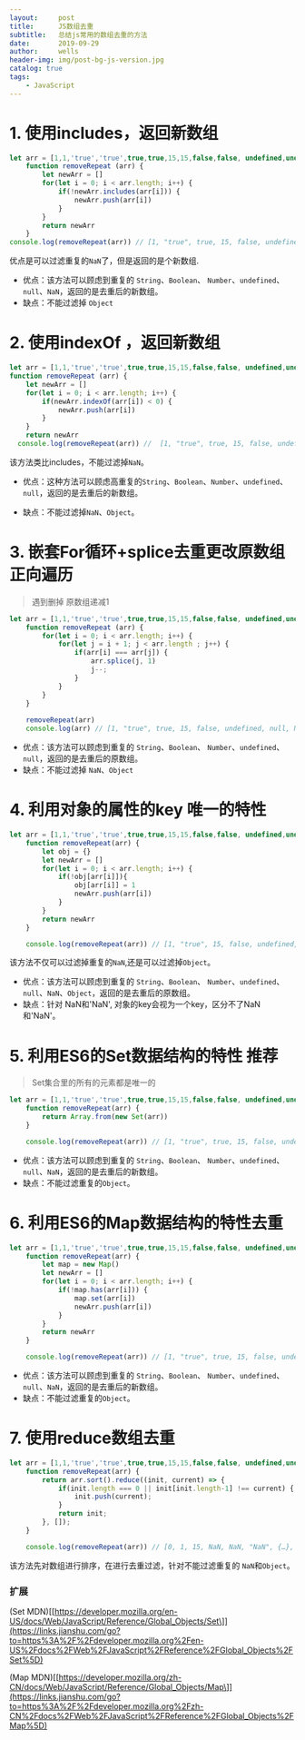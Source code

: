 ```yaml
--- 
layout:     post
title:      JS数组去重
subtitle:   总结js常用的数组去重的方法
date:       2019-09-29
author:     wells
header-img: img/post-bg-js-version.jpg
catalog: true
tags:
    - JavaScript 
--- 
```



# 1. 使用includes，返回新数组

```js
let arr = [1,1,'true','true',true,true,15,15,false,false, undefined,undefined, null,null, NaN, NaN,'NaN','NaN', 0, 0, 'a', 'a',{},{}];
    function removeRepeat (arr) {
        let newArr = []
        for(let i = 0; i < arr.length; i++) {
            if(!newArr.includes(arr[i])) {
                newArr.push(arr[i])
            } 
        }
        return newArr
    }
console.log(removeRepeat(arr)) // [1, "true", true, 15, false, undefined, null, NaN, "NaN", 0, "a", {…}, {…}]
```

优点是可以过滤重复的`NaN`了，但是返回的是个新数组.

- 优点：该方法可以顾虑到重复的 `String`、`Boolean`、 `Number`、`undefined`、`null`、`NaN`，返回的是去重后的新数组。
- 缺点：不能过滤掉 `Object`

# 2. 使用indexOf ，返回新数组

```js
let arr = [1,1,'true','true',true,true,15,15,false,false, undefined,undefined, null,null, NaN, NaN,'NaN','NaN', 0, 0, 'a', 'a',{},{}];
function removeRepeat (arr) {
    let newArr = []
    for(let i = 0; i < arr.length; i++) {
        if(newArr.indexOf(arr[i]) < 0) {
            newArr.push(arr[i])
        } 
    }
    return newArr
  console.log(removeRepeat(arr)) //  [1, "true", true, 15, false, undefined, null, NaN, NaN, "NaN", 0, "a", {…}, {…}]
```

该方法类比includes，不能过滤掉`NaN`。

- 优点：这种方法可以顾虑高重复的`String`、`Boolean`、`Number`、`undefined`、`null`，返回的是去重后的新数组。

- 缺点：不能过滤掉`NaN`、`Object`。

  

#  3. 嵌套For循环+splice去重更改原数组 正向遍历

> 遇到删掉 原数组递减1

```js
let arr = [1,1,'true','true',true,true,15,15,false,false, undefined,undefined, null,null, NaN, NaN,'NaN','NaN', 0, 0, 'a', 'a',{},{}];
    function removeRepeat (arr) {
        for(let i = 0; i < arr.length; i++) {
            for(let j = i + 1; j < arr.length ; j++) {
                if(arr[i] === arr[j]) {
                    arr.splice(j, 1)
                    j--;
                }
            }
        }
    } 
    
    removeRepeat(arr)
    console.log(arr) // [1, "true", true, 15, false, undefined, null, NaN, NaN, "NaN", 0, "a", {…}, {…}]

```

- 优点：该方法可以顾虑到重复的 `String`、`Boolean`、 `Number`、`undefined`、`null`，返回的是去重后的原数组。
- 缺点：不能过滤掉 `NaN`、`Object`

# 4. 利用对象的属性的key 唯一的特性

```js
let arr = [1,1,'true','true',true,true,15,15,false,false, undefined,undefined, null,null, NaN, NaN,'NaN','NaN', 0, 0, 'a', 'a',{},{}];
    function removeRepeat(arr) {
        let obj = {}
        let newArr = []
        for(let i = 0; i < arr.length; i++) {
            if(!obj[arr[i]]){
                obj[arr[i]] = 1
                newArr.push(arr[i])
            }
        }
        return newArr
    }

    console.log(removeRepeat(arr)) // [1, "true", 15, false, undefined, null, NaN, 0, "a", {…}]
```

该方法不仅可以过滤掉重复的`NaN`,还是可以过滤掉`Object`。

- 优点：该方法可以顾虑到重复的 `String`、`Boolean`、 `Number`、`undefined`、`null`、`NaN`、`Object`，返回的是去重后的原数组。
- 缺点：针对 NaN和'NaN', 对象的key会视为一个key，区分不了NaN和'NaN'。

# 5. 利用ES6的Set数据结构的特性 推荐

> Set集合里的所有的元素都是唯一的

```js
let arr = [1,1,'true','true',true,true,15,15,false,false, undefined,undefined, null,null, NaN, NaN,'NaN','NaN', 0, 0, 'a', 'a',{},{}];
    function removeRepeat(arr) {
        return Array.from(new Set(arr))
    }

    console.log(removeRepeat(arr)) // [1, "true", true, 15, false, undefined, null, NaN, "NaN", 0, "a", {…}, {…}]
```

- 优点：该方法可以顾虑到重复的 `String`、`Boolean`、 `Number`、`undefined`、`null`、`NaN`，返回的是去重后的新数组。
- 缺点：不能过滤重复的`Object`。

# 6. 利用ES6的Map数据结构的特性去重

```js
let arr = [1,1,'true','true',true,true,15,15,false,false, undefined,undefined, null,null, NaN, NaN,'NaN','NaN', 0, 0, 'a', 'a',{},{}];
    function removeRepeat(arr) {
        let map = new Map()
        let newArr = []
        for(let i = 0; i < arr.length; i++) {
            if(!map.has(arr[i])) {
                map.set(arr[i])
                newArr.push(arr[i])
            }
        }
        return newArr
    }

    console.log(removeRepeat(arr)) // [1, "true", true, 15, false, undefined, null, NaN, "NaN", 0, "a", {…}, {…}]
```

- 优点：该方法可以顾虑到重复的 `String`、`Boolean`、 `Number`、`undefined`、`null`、`NaN`，返回的是去重后的新数组。
- 缺点：不能过滤重复的`Object`。

# 7. 使用reduce数组去重

```js
let arr = [1,1,'true','true',true,true,15,15,false,false, undefined,undefined, null,null, NaN, NaN,'NaN','NaN', 0, 0, 'a', 'a',{},{}];
    function removeRepeat(arr) {
        return arr.sort().reduce((init, current) => {
            if(init.length === 0 || init[init.length-1] !== current) {
                init.push(current);
            }
            return init;
        }, []);
    }

    console.log(removeRepeat(arr)) // [0, 1, 15, NaN, NaN, "NaN", {…}, {…}, "a", false, null, "true", true, undefined]
```

该方法先对数组进行排序，在进行去重过滤，针对不能过滤重复的 `NaN`和`Object`。

### 扩展

(Set MDN)[[https://developer.mozilla.org/en-US/docs/Web/JavaScript/Reference/Global_Objects/Set\]](https://links.jianshu.com/go?to=https%3A%2F%2Fdeveloper.mozilla.org%2Fen-US%2Fdocs%2FWeb%2FJavaScript%2FReference%2FGlobal_Objects%2FSet%5D)

(Map MDN)[[https://developer.mozilla.org/zh-CN/docs/Web/JavaScript/Reference/Global_Objects/Map\]](https://links.jianshu.com/go?to=https%3A%2F%2Fdeveloper.mozilla.org%2Fzh-CN%2Fdocs%2FWeb%2FJavaScript%2FReference%2FGlobal_Objects%2FMap%5D)